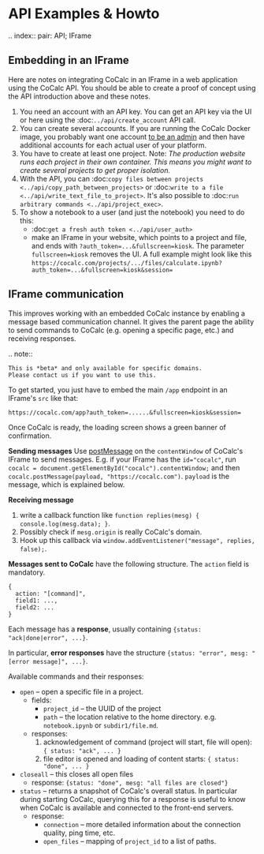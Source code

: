 # API Examples & Howto

.. index:: pair: API; IFrame

## Embedding in an IFrame

Here are notes on integrating CoCalc in an IFrame in a web application using the CoCalc API.
You should be able to create a proof of concept using the API introduction above and these notes.

1. You need an account with an API key. You can get an API key via the UI or here using the :doc:`../api/create_account` API call.
2. You can create several accounts. If you are running the CoCalc Docker image, you probably want one account [to be an admin](https://github.com/sagemathinc/cocalc-docker#make-a-user-an-admin) and then have additional accounts for each actual user of your platform.
3. You have to create at least one project.
   Note: _The production website runs each project in their own container._
   _This means you might want to create several projects to get proper isolation._
4. With the API, you can :doc:`copy files between projects <../api/copy_path_between_projects>` or :doc:`write to a file <../api/write_text_file_to_project>`. It's also possible to :doc:`run arbitrary commands <../api/project_exec>`.
5. To show a notebook to a user (and just the notebook) you need to do this:
   - :doc:`get a fresh auth token <../api/user_auth>`
   - make an IFrame in your website, which points to a project and file, and ends with `?auth_token=...&fullscreen=kiosk`.
     The parameter `fullscreen=kiosk` removes the UI.
     A full example might look like this
     `https://cocalc.com/projects/.../files/calculate.ipynb?auth_token=...&fullscreen=kiosk&session=`

## IFrame communication

This improves working with an embedded CoCalc instance by enabling a message based communication channel.
It gives the parent page the ability to send commands to CoCalc (e.g. opening a specific page, etc.) and receiving responses.

.. note::

    This is *beta* and only available for specific domains.
    Please contact us if you want to use this.

To get started, you just have to embed the main `/app` endpoint in an IFrame's `src` like that:

```
https://cocalc.com/app?auth_token=......&fullscreen=kiosk&session=
```

Once CoCalc is ready, the loading screen shows a green banner of confirmation.

**Sending messages** Use [postMessage](https://developer.mozilla.org/en-US/docs/Web/API/Window/postMessage) on the `contentWindow` of CoCalc's IFrame to send messages.
E.g. if your IFrame has the `id="cocalc"`, run `cocalc = document.getElementById("cocalc").contentWindow;` and then `cocalc.postMessage(payload, "https://cocalc.com")`. `payload` is the message, which is explained below.

**Receiving message**

1. write a callback function like `function replies(mesg) { console.log(mesg.data); }`.
2. Possibly check if `mesg.origin` is really CoCalc's domain.
3. Hook up this callback via `window.addEventListener("message", replies, false);`.

**Messages sent to CoCalc** have the following structure. The `action` field is mandatory.

    {
      action: "[command]",
      field1: ...,
      field2: ...
    }

Each message has a **response**, usually containing `{status: "ack|done|error", ...}`.

In particular, **error responses** have the structure `{status: "error", mesg: "[error message]", ...}`.

Available commands and their responses:

- `open` – open a specific file in a project.
  - fields:
    - `project_id` – the UUID of the project
    - `path` – the location relative to the home directory. e.g. `notebook.ipynb` or `subdir1/file.md`.
  - responses:
    1. acknowledgement of command (project will start, file will open): `{ status: "ack", ... }`
    2. file editor is opened and loading of content starts: `{ status: "done", ... }`
- `closeall` – this closes all open files
  - response: `{status: "done", mesg: "all files are closed"}`
- `status` – returns a snapshot of CoCalc's overall status. In particular during starting CoCalc, querying this for a response is useful to know when CoCalc is available and connected to the front-end servers.
  - response:
    - `connection` – more detailed information about the connection quality, ping time, etc.
    - `open_files` – mapping of `project_id` to a list of paths.
